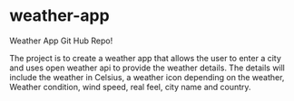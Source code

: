 # weather-app

Weather App Git Hub Repo!

The project is to create a weather app that allows the user to enter a city and uses open weather api to provide the weather details. The details will include the weather in Celsius, a weather icon depending on the weather, Weather condition, wind speed, real feel, city name and country.
